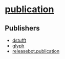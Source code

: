 # [publication](https://pypi.org/project/publication)



## Publishers
- [dstufft](https://pypi.org/user/dstufft)
- [glyph](https://pypi.org/user/glyph)
- [releasebot.publication](https://pypi.org/user/releasebot.publication)

